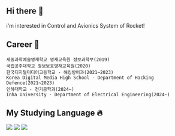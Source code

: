 ## Hi there 👋
i'm interested in Control and Avionics System of Rocket!
## Career 📖
```
세종과학예술영재학교 영재교육원 정보과학부(2019)
국립공주대학교 정보보호영재교육원(2020)
한국디지털미디어고등학교 - 해킹방어과(2021~2023)
Korea Digital Media High School - Department of Hacking Defence(2021~2023)
인하대학교 - 전기공학과(2024~)
Inha University - Department of Electrical Engineering(2024~)
```


## My Studying Language 🔥
![](https://img.shields.io/badge/C-00599C?style=for-the-badge&logo=c&logoColor=white)
![](https://img.shields.io/badge/C%2B%2B-00599C?style=for-the-badge&logo=c%2B%2B&logoColor=white)
![](https://img.shields.io/badge/Rust-000000?style=for-the-badge&logo=rust&logoColor=white)
